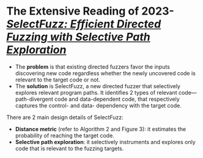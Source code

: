 # The Extensive Reading of 2023-[*SelectFuzz: Efficient Directed Fuzzing with Selective Path Exploration*](https://ieeexplore.ieee.org/abstract/document/10179296)

- The **problem** is that existing directed fuzzers favor the inputs discovering new code regardless whether the newly uncovered code is relevant to the target code or not.
- The **solution** is SelectFuzz, a new directed fuzzer that selectively explores relevant program paths. It identifies 2 types of relevant code—path-divergent code and data-dependent code, that respectively captures the control- and data- dependency with the target code.

There are 2 main design details of SelectFuzz:

- **Distance metric** (refer to Algorithm 2 and Figure 3): it estimates the probability of reaching the target code.
- **Selective path exploration**: it selectively instruments and explores only code that is relevant to the fuzzing targets.
